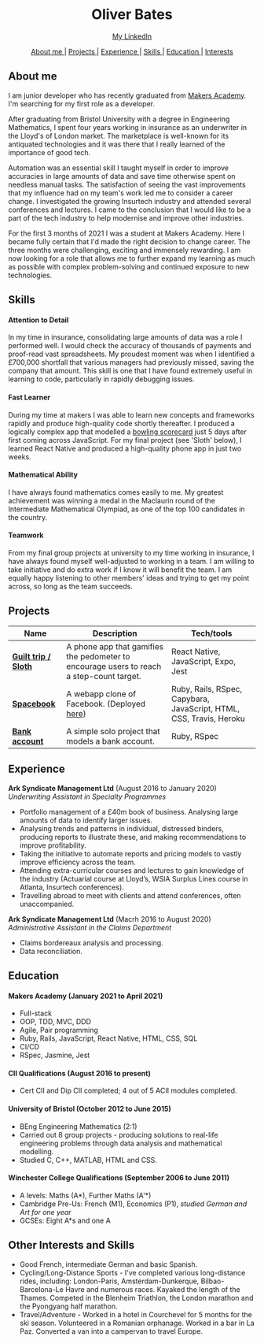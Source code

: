 <h1 align="center">Oliver Bates</h1>

<div align="center">

[My LinkedIn](https://www.linkedin.com/in/oliver-bates-89256812a/)

[About me ](#about-me) |
[Projects ](#projects) |
[Experience ](#experience) |
[Skills ](#skills) |
[Education ](#education) |
[Interests ](#other-interests-and-skills)

</div>

## About me 

I am junior developer who has recently graduated from [Makers Academy](https://makers.tech). I'm searching for my first role as a developer. 

After graduating from Bristol University with a degree in Engineering Mathematics, I spent four years working in insurance as an underwriter in the Lloyd's of London market. The marketplace is well-known for its antiquated technologies and it was there that I really learned of the importance of good tech. 

Automation was an essential skill I taught myself in order to improve accuracies in large amounts of data and save time otherwise spent on needless manual tasks. The satisfaction of seeing the vast improvements that my influence had on my team's work led me to consider a career change. I investigated the growing Insurtech industry and attended several conferences and lectures. I came to the conclusion that I would like to be a part of the tech industry to help modernise and improve other industries.

For the first 3 months of 2021 I was a student at Makers Academy. Here I became fully certain that I'd made the right decision to change career. The three months were challenging, exciting and immensely rewarding. I am now looking for a role that allows me to further expand my learning as much as possible with complex problem-solving and continued exposure to new technologies. 


<!-- A sentence about who and what you are. Then a sentence about what you've achieved. And then a sentence about what excites you about tech.  -->

## Skills


#### Attention to Detail

In my time in insurance, consolidating large amounts of data was a role I performed well. I would check the accuracy of thousands of payments and proof-read vast spreadsheets. My proudest moment was when I identified a £700,000 shortfall that various managers had previously missed, saving the company that amount. This skill is one that I have found extremely useful in learning to code, particularly in rapidly debugging issues.     

#### Fast Learner

During my time at makers I was able to learn new concepts and frameworks rapidly and produce high-quality code shortly thereafter. I produced a logically complex app that modelled a [bowling scorecard](https://github.com/bateso88/bowling-challenge) just 5 days after first coming across JavaScript. For my final project (see 'Sloth' below), I learned React Native and produced a high-quality phone app in just two weeks. 

#### Mathematical Ability

I have always found mathematics comes easily to me. My greatest achievement was winning a medal in the Maclaurin round of the Intermediate Mathematical Olympiad, as one of the top 100 candidates in the country. 

#### Teamwork 

From my final group projects at university to my time working in insurance, I have always found myself well-adjusted to working in a team. I am willing to take initiative and do extra work if I know it will benefit the team. I am equally happy listening to other members' ideas and trying to get my point across, so long as the team succeeds. 

## Projects

| Name                         | Description       | Tech/tools        |
| ---------------------------- | ----------------- | ----------------- |
| **[Guilt trip / Sloth](https://github.com/bateso88/Guilt_Trip)**            | A phone app that gamifies the pedometer to encourage users to reach a step-count target. | React Native, JavaScript, Expo, Jest |
| **[Spacebook](https://github.com/bateso88/acebook-sholk)**  | A webapp clone of Facebook. (Deployed [here](https://fierce-plains-18412.herokuapp.com/)) | Ruby, Rails, RSpec, Capybara, JavaScript, HTML, CSS, Travis, Heroku               |
| **[Bank account](https://github.com/bateso88/bank-tech-test)** | A simple solo project that models a bank account. | Ruby, RSpec          |

## Experience

**Ark Syndicate Management Ltd** (August 2016 to January 2020)  
_Underwriting Assistant in Specialty Programmes_

- Portfolio management of a £40m book of business. Analysing large amounts of data to identify larger issues.
- Analysing trends and patterns in individual, distressed binders, producing reports to illustrate these, and making recommendations to improve profitability.
- Taking the initiative to automate reports and pricing models to vastly improve efficiency across the team.
- Attending extra-curricular courses and lectures to gain knowledge of the industry (Actuarial course at Lloyd’s, WSIA Surplus Lines course in Atlanta, Insurtech conferences).
- Travelling abroad to meet with clients and attend conferences, often unaccompanied.

**Ark Syndicate Management Ltd** (Macrh 2016 to August 2020)  
_Administrative Assistant in the Claims Department_
- Claims bordereaux analysis and processing.
- Data reconciliation.

## Education

#### Makers Academy (January 2021 to April 2021)

- Full-stack
- OOP, TDD, MVC, DDD
- Agile, Pair programming
- Ruby, Rails, JavaScript, React Native, HTML, CSS, SQL
- CI/CD
- RSpec, Jasmine, Jest

#### CII Qualifications (August 2016 to present)
- Cert CII and Dip CII completed; 4 out of 5 ACII modules completed.

#### University of Bristol (October 2012 to June 2015)

- BEng Engineering Mathematics (2:1)
- Carried out 8 group projects - producing solutions to real-life engineering problems through data analysis and mathematical modelling.
- Studied C, C++, MATLAB, HTML and CSS.

#### Winchester College Qualifications (September 2006 to June 2011)
- A levels: Maths (A*), Further Maths (A'*)
- Cambridge Pre-Us: French (M1), Economics (P1), _studied German and Art for one year_
- GCSEs: Eight A*s and one A

## Other Interests and Skills

- Good French, intermediate German and basic Spanish.
- Cycling/Long-Distance Sports - I've completed various long-distance rides, including: London-Paris, Amsterdam-Dunkerque, Bilbao-Barcelona-Le Havre and numerous races. Kayaked the length of the Thames. Competed in the Blenheim Triathlon, the London marathon and the Pyongyang half marathon.
- Travel/Adventure - Worked in a hotel in Courchevel for 5 months for the ski season. Volunteered in a Romanian orphanage. Worked in a bar in La Paz. Converted a van into a campervan to travel Europe.
